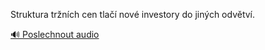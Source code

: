 
Struktura tržních cen tlačí nové investory do jiných odvětví.

[🔊 Poslechnout audio](/data/7-paragraphs/audio/chapter_56/para_008-Struktura-trnch-cen-tla-nov-investory-do-jin.mp3)
